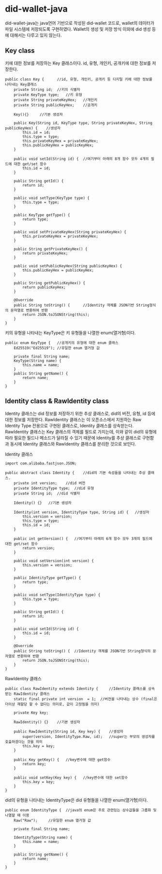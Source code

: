 # did-wallet-java
did-wallet-java는 java언어 기반으로 작성된 did-wallet 코드로, wallet의 데이터가 파일 시스템에 저장되도록 구현하였다. Wallet의 생성 및 저장 방식 이외에 did 생성 등에 대해서는 다루고 있지 않는다.

## Key class
키에 대한 정보를 저장하는 Key 클래스이다. id, 유형, 개인키, 공개키에 대한 정보를 저장한다.
    
    public class Key {      //id, 유형, 개인키, 공개키 등 디지털 키에 대한 정보를 나타내는 Key클래스
        private String id;  //키의 식별자
        private KeyType type;   //키 유형
        private String privateKeyHex;   //개인키
        private String publicKeyHex;    //공개키
    
        Key(){}     //기본 생성자
    
        public Key(String id, KeyType type, String privateKeyHex, String publicKeyHex) {    //생성자
            this.id = id;
            this.type = type;
            this.privateKeyHex = privateKeyHex;
            this.publicKeyHex = publicKeyHex;
        }
        
        public void setId(String id) {  //여기부터 아래의 8개 함수 모두 4개의 필드에 대한 get/set 함수
            this.id = id;
        }
    
        public String getId() {
            return id;
        }
    
        public void setType(KeyType type) {
            this.type = type;
        }
    
        public KeyType getType() {
            return type;
        }
    
        public void setPrivateKeyHex(String privateKeyHex) {
            this.privateKeyHex = privateKeyHex;
        }
    
        public String getPrivateKeyHex() {
            return privateKeyHex;
        }
    
        public void setPublicKeyHex(String publicKeyHex) {
            this.publicKeyHex = publicKeyHex;
        }
    
        public String getPublicKeyHex() {
            return publicKeyHex;
        }
    
        @Override
        public String toString() {      //Identity 객체를 JSON기반 String형식의 문자열로 변환하여 반환
            return JSON.toJSONString(this);
        }
    }

키의 유형을 나타내는 KeyType은 키 유형들을 나열한 enum(열거형)이다.

    public enum KeyType {   //공개키의 유형에 대한 enum 클래스
        Ed25519("Ed25519"); //유일한 enum 열거형 값
    
        private final String name;
        KeyType(String name) {
            this.name = name;
        }
        public String getName() {
            return name;
        } 
    }

## Identity class & RawIdentity class
Identity 클래스는 did 정보를 저장하기 위한 추상 클래스로, did의 버전, 유형, id 등에 대한 정보를 저장한다. RawIdentity 클래스는 이 오픈소스에서 지원하는 Raw Identity Type 전용으로 구현된 클래스로, Identity 클래스를 상속받는다. RawIdentity 클래스는 Key 클래스의 객체를 필드로 가지는데, 이와 같이 did의 유형에 따라 필요한 필드나 메소드가 달라질 수 있기 때문에 Identity를 추상 클래스로 구현함과 동시에 Identity 클래스와 RawIdentity 클래스를 분리한 것으로 보인다.

Identity 클래스


    import com.alibaba.fastjson.JSON;
    
    public abstract class Identity {    //did의 기본 속성들을 나타내는 추상 클래스.
        private int version;    //did 버전
        private IdentityType type;  //did 유형
        private String id;  //did 식별자
    
        Identity() {}   //기본 생성자
    
        Identity(int version, IdentityType type, String id) {   //생성자
            this.version = version;
            this.type = type;
            this.id = id;
        }
    
        public int getVersion() {   //여기부터 아래의 6개 함수 모두 3개의 필드에 대한 get/set 함수
            return version;
        }
    
        public void setVersion(int version) {
            this.version = version;
        }
    
        public IdentityType getType() {
            return type;
        }
    
        public void setType(IdentityType type) {
            this.type = type;
        }
    
        public String getId() {
            return id;
        }
    
        public void setId(String id) {
            this.id = id;
        }
    
        @Override
        public String toString() {  //Identity 객체를 JSON기반 String형식의 문자열로 변환하여 반환
            return JSON.toJSONString(this);
        }
    }

RawIdentity 클래스

    public class RawIdentity extends Identity {     //Identity 클래스를 상속받는 RawIdentity 클래스
        static final private int version  = 1;  //버전을 나타내는 상수 (final은 더이상 재할당 할 수 없다는 의미로, 값이 고정됨을 의미)
    
        private Key key;
    
        RawIdentity() {}    //기본 생성자
    
        public RawIdentity(String id, Key key) {    //생성자
            super(version, IdentityType.Raw, id);   //super는 부모의 생성자를 호출하겠다는 것을 의미
            this.key = key;
        }
    
        public Key getKey() {   //key변수에 대한 get함수
            return key;
        }
    
        public void setKey(Key key) {   //key변수에 대한 set함수
            this.key = key;
        }
    }

did의 유형을 나타내는 IdentityType은 did 유형들을 나열한 enum(열거형)이다.

    public enum IdentityType {  //java의 enum은 주로 관련있는 상수값들을 그룹화 및 나열할 때 이용
        Raw("Raw");     //유일한 enum 열거형 값
    
        private final String name;
    
        IdentityType(String name) {
            this.name = name;
        }
    
        public String getName() {
            return name;
        }
    }

## 





